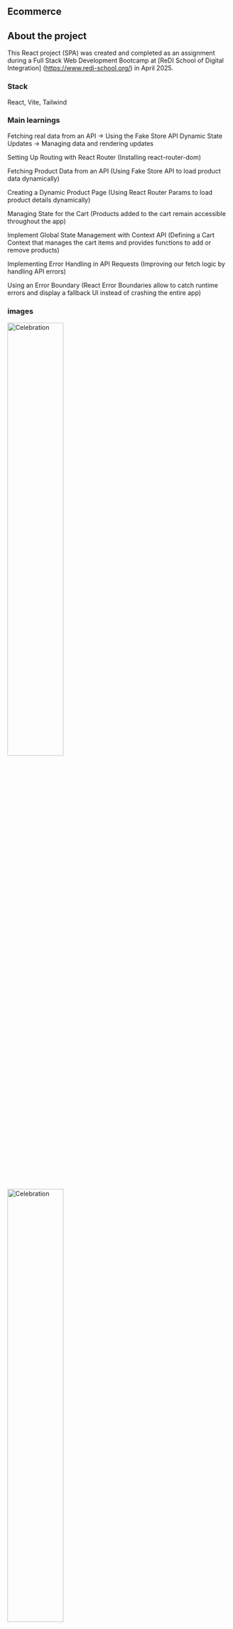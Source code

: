 ## Ecommerce

## About the project

This React project (SPA) was created and completed as an assignment during a Full Stack Web Development Bootcamp at [ReDI School of Digital Integration] (https://www.redi-school.org/) in April 2025.

### Stack

React, Vite, Tailwind

### Main learnings

Fetching real data from an API → Using the Fake Store API
Dynamic State Updates → Managing data and rendering updates

Setting Up Routing with React Router
(Installing react-router-dom)

Fetching Product Data from an API
(Using Fake Store API to load product data dynamically)

Creating a Dynamic Product Page
(Using React Router Params to load product details dynamically)

Managing State for the Cart
(Products added to the cart remain accessible throughout the app)

Implement Global State Management with Context API
(Defining a Cart Context that manages the cart items and provides functions to add or remove products)

Implementing Error Handling in API Requests
(Improving our fetch logic by handling API errors)

Using an Error Boundary
(React Error Boundaries allow to catch runtime errors and display a fallback UI instead of crashing the entire app)

### images

<img src="./assets/products.jpeg" alt="Celebration" style="width: 50%; height: auto;" />
<img src="./assets/cart.jpeg" alt="Celebration" style="width: 50%; height: auto;" />
